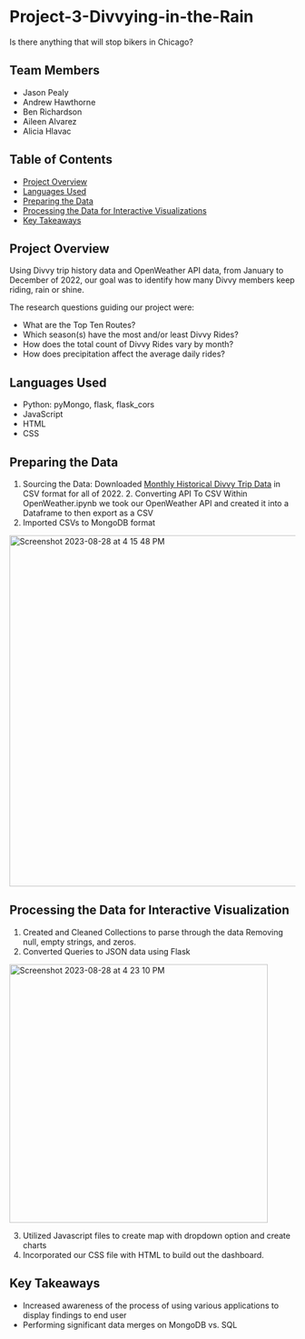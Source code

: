 # Project-3-Divvying-in-the-Rain
Is there anything that will stop bikers in Chicago? 

## Team Members
   * Jason Pealy
   * Andrew Hawthorne
   * Ben Richardson
   * Aileen Alvarez
   * Alicia Hlavac

## Table of Contents

 * [Project Overview](https://github.com/andrewdhawthorne/Project-3-Divvying-in-the-Rain/blob/main/README.md#project-overview)
 * [Languages Used](https://github.com/andrewdhawthorne/Project-3-Divvying-in-the-Rain/blob/main/README.md#languages-used)
 * [Preparing the Data](https://github.com/andrewdhawthorne/Project-3-Divvying-in-the-Rain/blob/main/README.md#preparing-the-data)
 * [Processing the Data for Interactive Visualizations](https://github.com/andrewdhawthorne/Project-3-Divvying-in-the-Rain/blob/main/README.md#processing-the-data-for-interactive-visualization)
 * [Key Takeaways](https://github.com/andrewdhawthorne/Project-3-Divvying-in-the-Rain/blob/main/README.md#key-takeaways)

## Project Overview
   Using Divvy trip history data and OpenWeather API data, from January to December of 2022, our goal was to identify how many Divvy members keep riding, rain or shine.

   The research questions guiding our project were:
   * What are the Top Ten Routes? 
   * Which season(s) have the most and/or least Divvy Rides?
   * How does the total count of Divvy Rides vary by month?
   * How does precipitation affect the average daily rides?

## Languages Used
   * Python: pyMongo, flask, flask_cors
   * JavaScript
   * HTML
   * CSS

## Preparing the Data
  1. Sourcing the Data:
Downloaded [Monthly Historical Divvy Trip Data](https://divvybikes.com/system-data) in CSV format for all of 2022.   2. Converting API To CSV
   Within OpenWeather.ipynb we took our OpenWeather API and created it into a Dataframe to then export as a CSV
  3. Imported CSVs to MongoDB format
<img width="618" alt="Screenshot 2023-08-28 at 4 15 48 PM" src="https://github.com/andrewdhawthorne/Project-3-Divvying-in-the-Rain/assets/131564308/013fe41b-becc-460a-89f0-2988d1400170">

## Processing the Data for Interactive Visualization
1. Created and Cleaned Collections to parse through the data
   Removing null, empty strings, and zeros.
2. Converted Queries to JSON data using Flask
<img width="455" alt="Screenshot 2023-08-28 at 4 23 10 PM" src="https://github.com/andrewdhawthorne/Project-3-Divvying-in-the-Rain/assets/131564308/025bc253-a81c-4296-b935-a1c524fd2851"> 

3. Utilized Javascript files to create map with dropdown option and create charts
4. Incorporated our CSS file with HTML to build out the dashboard.

## Key Takeaways
   * Increased awareness of the process of using various applications to display findings to end user
   * Performing significant data merges on MongoDB vs. SQL
